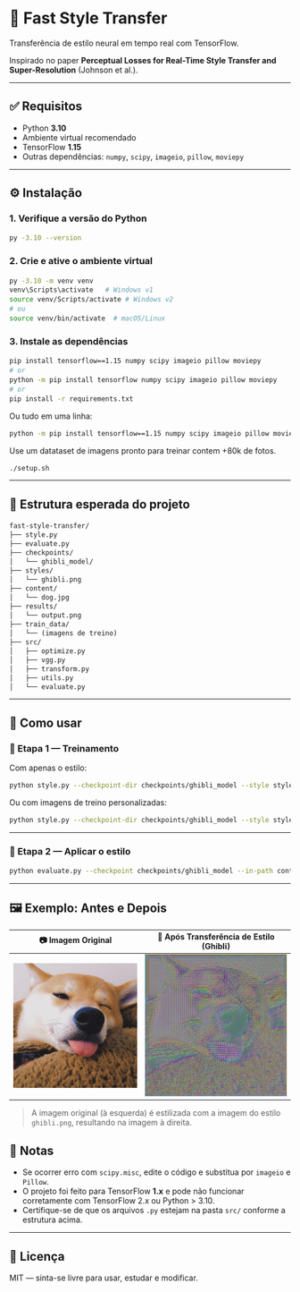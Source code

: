 # 🎨 Fast Style Transfer

Transferência de estilo neural em tempo real com TensorFlow.

Inspirado no paper **Perceptual Losses for Real-Time Style Transfer and Super-Resolution** (Johnson et al.).

---

## ✅ Requisitos

- Python **3.10**
- Ambiente virtual recomendado
- TensorFlow **1.15**
- Outras dependências: `numpy`, `scipy`, `imageio`, `pillow`, `moviepy`

---

## ⚙️ Instalação

### 1. Verifique a versão do Python

```bash
py -3.10 --version
````

### 2. Crie e ative o ambiente virtual

```bash
py -3.10 -m venv venv
venv\Scripts\activate   # Windows v1
source venv/Scripts/activate # Windows v2
# ou
source venv/bin/activate  # macOS/Linux
```

### 3. Instale as dependências

```bash
pip install tensorflow==1.15 numpy scipy imageio pillow moviepy
# or
python -m pip install tensorflow numpy scipy imageio pillow moviepy
# or 
pip install -r requirements.txt
```

Ou tudo em uma linha:

```bash
python -m pip install tensorflow==1.15 numpy scipy imageio pillow moviepy
```

Use um datataset de imagens pronto para treinar contem +80k de fotos.

```bash
./setup.sh
```

---

## 📁 Estrutura esperada do projeto

```
fast-style-transfer/
├── style.py
├── evaluate.py
├── checkpoints/
│   └── ghibli_model/
├── styles/
│   └── ghibli.png
├── content/
│   └── dog.jpg
├── results/
│   └── output.png
├── train_data/
│   └── (imagens de treino)
├── src/
│   ├── optimize.py
│   ├── vgg.py
│   ├── transform.py
│   ├── utils.py
│   └── evaluate.py
```

---

## 🚀 Como usar

### 🔧 Etapa 1 — Treinamento

Com apenas o estilo:

```bash
python style.py --checkpoint-dir checkpoints/ghibli_model --style styles/ghibli.png --epochs 1 --batch-size 2
```

Ou com imagens de treino personalizadas:

```bash
python style.py --checkpoint-dir checkpoints/ghibli_model --style styles/ghibli.png --train-path train_data --epochs 1 --batch-size 2
```

---

### 🎨 Etapa 2 — Aplicar o estilo

```bash
python evaluate.py --checkpoint checkpoints/ghibli_model --in-path content/dog.jpg --out-path results/output.png
```

---
## 🖼️ Exemplo: Antes e Depois

| 📷 **Imagem Original**     | 🎨 **Após Transferência de Estilo (Ghibli)** |
| -------------------------- | -------------------------------------------- |
| ![before](content/dog.jpg) | ![after](results/saida_estilizada.png)                 |

> A imagem original (à esquerda) é estilizada com a imagem do estilo `ghibli.png`, resultando na imagem à direita.

## 🧠 Notas

* Se ocorrer erro com `scipy.misc`, edite o código e substitua por `imageio` e `Pillow`.
* O projeto foi feito para TensorFlow **1.x** e pode não funcionar corretamente com TensorFlow 2.x ou Python > 3.10.
* Certifique-se de que os arquivos `.py` estejam na pasta `src/` conforme a estrutura acima.

---

## 📄 Licença

MIT — sinta-se livre para usar, estudar e modificar.
